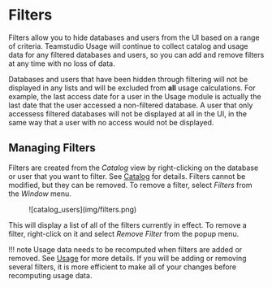 # Filters

Filters allow you to hide databases and users from the UI based on a range of criteria. Teamstudio Usage will continue to collect catalog and usage data for any filtered databases and users, so you can add and remove filters at any time with no loss of data.

Databases and users that have been hidden through filtering will not be displayed in any lists and will be excluded from **all** usage calculations. For example, the last access date for a user in the Usage module is actually the last date that the user accessed a non-filtered database. A user that only accessess filtered databases will not be displayed at all in the UI, in the same way that a user with no access would not be displayed.

## Managing Filters
Filters are created from the *Catalog* view by right-clicking on the database or user that you want to filter. See [Catalog](catalog.md#filters) for details. Filters cannot be modified, but they can be removed. To remove a filter, select *Filters* from the *Window* menu.

<figure markdown="1">
![catalog_users](img/filters.png)
</figure>

This will display a list of all of the filters currently in effect. To remove a filter, right-click on it and select *Remove Filter* from the popup menu.

!!! note
    Usage data needs to be recomputed when filters are added or removed. See [Usage](usage.md#performance) for more details. If you will be adding or removing several filters, it is more efficient to make all of your changes before recomputing usage data.